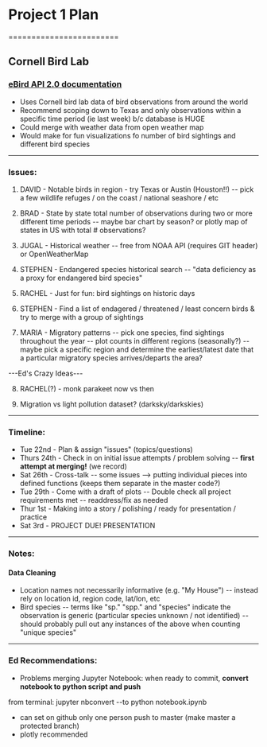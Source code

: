 # Project 1 Plan
========================
## Cornell Bird Lab
### [eBird API 2.0 documentation](https://documenter.getpostman.com/view/664302/S1ENwy59)
* Uses Cornell bird lab data of bird observations from around the world
* Recommend scoping down to Texas and only observations within a specific time period (ie last week) b/c database is HUGE
* Could merge with weather data from open weather map
* Would make for fun visualizations fo number of bird sightings and different bird species


----------------------
### Issues:
1. DAVID - Notable birds in region - try Texas or Austin (Houston!!) -- pick a few wildlife refuges / on the coast / national seashore / etc

2. BRAD - State by state total number of observations during two or more different time periods -- maybe bar chart by season? or plotly map of states in US with total # observations?

3. JUGAL - Historical weather -- free from NOAA API (requires GIT header) or OpenWeatherMap 

4. STEPHEN - Endangered species historical search -- "data deficiency as a proxy for endangered bird species"

5. RACHEL - Just for fun: bird sightings on historic days

6. STEPHEN - Find a list of endagered / threatened / least concern birds & try to merge with a group of sightings

7. MARIA - Migratory patterns -- pick one species, find sightings throughout the year -- plot counts in different regions (seasonally?) -- maybe pick a specific region and determine the earliest/latest date that a particular migratory species arrives/departs the area?

---Ed's Crazy Ideas---

8. RACHEL(?) - monk parakeet now vs then

9. Migration vs light pollution dataset? (darksky/darkskies)


----------------------
### Timeline:
* Tue 22nd - Plan & assign "issues" (topics/questions)
* Thurs 24th - Check in on initial issue attempts / problem solving -- **first attempt at merging!** (we record)
* Sat 26th - Cross-talk -- some issues --> putting individual pieces into defined functions (keeps them separate in the master code?)
* Tue 29th - Come with a draft of plots -- Double check all project requirements met -- readdress/fix as needed
* Thur 1st - Making into a story / polishing / ready for presentation / practice
* Sat 3rd - PROJECT DUE! PRESENTATION


----------------------
### Notes:
#### Data Cleaning
* Location names not necessarily informative (e.g. "My House") -- instead rely on location id, region code, lat/lon, etc
* Bird species -- terms like "sp." "spp." and "species" indicate the observation is generic (particular species unknown / not identified) -- should probably pull out any instances of the above when counting "unique species"


----------------------
### Ed Recommendations:
* Problems merging Jupyter Notebook: when ready to commit, **convert notebook to python script and push** 

from terminal: jupyter nbconvert --to python notebook.ipynb

* can set on github only one person push to master (make master a protected branch)
* plotly recommended